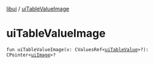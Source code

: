 [libui](README.md) / [uiTableValueImage](ui-table-value-image.md)

# uiTableValueImage

`fun uiTableValueImage(v: CValuesRef<`[`uiTableValue`](ui-table-value.md)`>?): CPointer<`[`uiImage`](ui-image.md)`>?`
